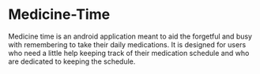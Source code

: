 # Medicine-Time
Medicine time is an android application meant to aid the forgetful  and busy with remembering to take their daily medications. It is designed for users who need a  little help keeping track of their medication schedule and who are dedicated to keeping the schedule.

